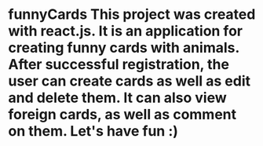 # funnyCards This project was created with react.js. It is an application for creating funny cards with animals. After successful registration, the user can create cards as well as edit and delete them. It can also view foreign cards, as well as comment on them. Let's have fun :)

